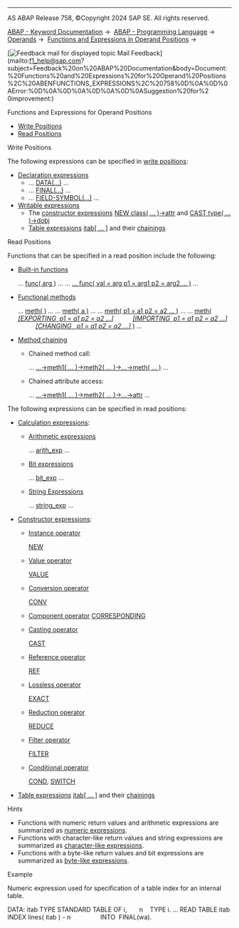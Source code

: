   

* * *

AS ABAP Release 758, ©Copyright 2024 SAP SE. All rights reserved.

[ABAP - Keyword Documentation](https://help.sap.com/doc/abapdocu_758_index_htm/7.58/en-US/abenabap.htm) →  [ABAP - Programming Language](https://help.sap.com/doc/abapdocu_758_index_htm/7.58/en-US/abenabap_reference.htm) →  [Operands](https://help.sap.com/doc/abapdocu_758_index_htm/7.58/en-US/abenoperands.htm) →  [Functions and Expressions in Operand Positions](https://help.sap.com/doc/abapdocu_758_index_htm/7.58/en-US/abenoperands_expressions.htm) → 

 [![](Mail.gif?object=Mail.gif "Feedback mail for displayed topic") Mail Feedback](mailto:f1_help@sap.com?subject=Feedback%20on%20ABAP%20Documentation&body=Document:%20Functions%20and%20Expressions%20for%20Operand%20Positions%2C%20ABENFUNCTIONS_EXPRESSIONS%2C%20758%0D%0A%0D%0AError:%0D%0A%0D%0A%0D%0A%0D%0ASuggestion%20for%2
0improvement:)

Functions and Expressions for Operand Positions

-   [Write Positions](#@@ITOC@@ABENFUNCTIONS_EXPRESSIONS_1)
-   [Read Positions](#@@ITOC@@ABENFUNCTIONS_EXPRESSIONS_2)

Write Positions   

The following expressions can be specified in [write positions](https://help.sap.com/doc/abapdocu_758_index_htm/7.58/en-US/abenwrite_position_glosry.htm "Glossary Entry"):

-   [Declaration expressions](https://help.sap.com/doc/abapdocu_758_index_htm/7.58/en-US/abendeclaration_expression_glosry.htm "Glossary Entry")
    -   ... [DATA(...)](https://help.sap.com/doc/abapdocu_758_index_htm/7.58/en-US/abendata_inline.htm) ...
    -   ... [FINAL(...)](https://help.sap.com/doc/abapdocu_758_index_htm/7.58/en-US/abenfinal_inline.htm) ...
    -   ... [FIELD-SYMBOL(...)](https://help.sap.com/doc/abapdocu_758_index_htm/7.58/en-US/abenfield-symbol_inline.htm) ...
-   [Writable expressions](https://help.sap.com/doc/abapdocu_758_index_htm/7.58/en-US/abenwritable_expression_glosry.htm "Glossary Entry")
    -   The [constructor expressions](https://help.sap.com/doc/abapdocu_758_index_htm/7.58/en-US/abenconstructor_expression_glosry.htm "Glossary Entry") [NEW class( ... )->attr](https://help.sap.com/doc/abapdocu_758_index_htm/7.58/en-US/abennew_constructor_params_class.htm) and [CAST type( ... )->dobj](https://help.sap.com/doc/abapdocu_758_index_htm/7.58/en-US/abenconstructor_expression_cast.htm)
    -   [Table expressions](https://help.sap.com/doc/abapdocu_758_index_htm/7.58/en-US/abentable_expression_glosry.htm "Glossary Entry") [itab\[ ... \]](https://help.sap.com/doc/abapdocu_758_index_htm/7.58/en-US/abentable_expressions.htm) and their [chainings](https://help.sap.com/doc/abapdocu_758_index_htm/7.58/en-US/abentable_exp_chaining.htm)

Read Positions   

Functions that can be specified in a read position include the following:

-   [Built-in functions](https://help.sap.com/doc/abapdocu_758_index_htm/7.58/en-US/abenbuiltin_function_glosry.htm "Glossary Entry")
    
    ... [func( arg )](https://help.sap.com/doc/abapdocu_758_index_htm/7.58/en-US/abenbuilt_in_functions_syntax.htm) ...
    ... [... func( val = arg p1 = arg1 p2 = arg2 ... )](https://help.sap.com/doc/abapdocu_758_index_htm/7.58/en-US/abenbuilt_in_functions_syntax.htm) ...
    
-   [Functional methods](https://help.sap.com/doc/abapdocu_758_index_htm/7.58/en-US/abenfunctional_method_glosry.htm "Glossary Entry")
    
    ... [meth( )](https://help.sap.com/doc/abapdocu_758_index_htm/7.58/en-US/abapcall_method_functional.htm) ...
    ... [meth( a )](https://help.sap.com/doc/abapdocu_758_index_htm/7.58/en-US/abapcall_method_functional.htm) ...
    ... [meth( p1 = a1 p2 = a2 ... )](https://help.sap.com/doc/abapdocu_758_index_htm/7.58/en-US/abapcall_method_functional.htm) ...
    ... [meth( *\[*EXPORTING  p1 = a1 p2 = a2 ...*\]*](https://help.sap.com/doc/abapdocu_758_index_htm/7.58/en-US/abapcall_method_functional.htm)
              [*\[*IMPORTING  p1 = a1 p2 = a2 ...*\]*](https://help.sap.com/doc/abapdocu_758_index_htm/7.58/en-US/abapcall_method_functional.htm)
              [*\[*CHANGING   p1 = a1 p2 = a2 ...*\]* )](https://help.sap.com/doc/abapdocu_758_index_htm/7.58/en-US/abapcall_method_functional.htm) ...
    
-   [Method chaining](https://help.sap.com/doc/abapdocu_758_index_htm/7.58/en-US/abenmethod_chaining_glosry.htm "Glossary Entry")
    -   Chained method call:
        
        ... [...->meth1( ... )->meth2( ... )->...->meth( ... )](https://help.sap.com/doc/abapdocu_758_index_htm/7.58/en-US/abapcall_method_static_chain.htm) ...
        
    -   Chained attribute access:
        
        ... [...->meth1( ... )->meth2( ... )->...->attr](https://help.sap.com/doc/abapdocu_758_index_htm/7.58/en-US/abapcall_method_static_chain.htm) ...
        

The following expressions can be specified in read positions:

-   [Calculation expressions](https://help.sap.com/doc/abapdocu_758_index_htm/7.58/en-US/abencalculation_expression_glosry.htm "Glossary Entry"):
    -   [Arithmetic expressions](https://help.sap.com/doc/abapdocu_758_index_htm/7.58/en-US/abenarithmetic_expression_glosry.htm "Glossary Entry")
        
        ... [arith\_exp](https://help.sap.com/doc/abapdocu_758_index_htm/7.58/en-US/abapcompute_arith.htm) ...
        
    -   [Bit expressions](https://help.sap.com/doc/abapdocu_758_index_htm/7.58/en-US/abenarithmetic_expression_glosry.htm "Glossary Entry")
        
        ... [bit\_exp](https://help.sap.com/doc/abapdocu_758_index_htm/7.58/en-US/abapcompute_bit.htm) ...
        
    -   [String Expressions](https://help.sap.com/doc/abapdocu_758_index_htm/7.58/en-US/abenstring_expression_glosry.htm "Glossary Entry")
        
        ... [string\_exp](https://help.sap.com/doc/abapdocu_758_index_htm/7.58/en-US/abapcompute_string.htm) ...
        
-   [Constructor expressions](https://help.sap.com/doc/abapdocu_758_index_htm/7.58/en-US/abenconstructor_expression_glosry.htm "Glossary Entry"):
    -   [Instance operator](https://help.sap.com/doc/abapdocu_758_index_htm/7.58/en-US/abeninstance_operator_glosry.htm "Glossary Entry")
        
        [NEW](https://help.sap.com/doc/abapdocu_758_index_htm/7.58/en-US/abenconstructor_expression_new.htm)
        
    -   [Value operator](https://help.sap.com/doc/abapdocu_758_index_htm/7.58/en-US/abenvalue_operator_glosry.htm "Glossary Entry")
        
        [VALUE](https://help.sap.com/doc/abapdocu_758_index_htm/7.58/en-US/abenconstructor_expression_value.htm)
        
    -   [Conversion operator](https://help.sap.com/doc/abapdocu_758_index_htm/7.58/en-US/abenconversion_operator_glosry.htm "Glossary Entry")
        
        [CONV](https://help.sap.com/doc/abapdocu_758_index_htm/7.58/en-US/abenconstructor_expression_conv.htm)
        
    -   [Component operator](https://help.sap.com/doc/abapdocu_758_index_htm/7.58/en-US/abencorresponding_operator_glosry.htm "Glossary Entry") [CORRESPONDING](https://help.sap.com/doc/abapdocu_758_index_htm/7.58/en-US/abenconstructor_expr_corresponding.htm)
        
    -   [Casting operator](https://help.sap.com/doc/abapdocu_758_index_htm/7.58/en-US/abeninstance_operator_glosry.htm "Glossary Entry")
        
        [CAST](https://help.sap.com/doc/abapdocu_758_index_htm/7.58/en-US/abenconstructor_expression_cast.htm)
        
    -   [Reference operator](https://help.sap.com/doc/abapdocu_758_index_htm/7.58/en-US/abenreference_operator_glosry.htm "Glossary Entry")
        
        [REF](https://help.sap.com/doc/abapdocu_758_index_htm/7.58/en-US/abenconstructor_expression_ref.htm)
        
    -   [Lossless operator](https://help.sap.com/doc/abapdocu_758_index_htm/7.58/en-US/abenlossless_operator_glosry.htm "Glossary Entry")
        
        [EXACT](https://help.sap.com/doc/abapdocu_758_index_htm/7.58/en-US/abenconstructor_expression_exact.htm)
        
    -   [Reduction operator](https://help.sap.com/doc/abapdocu_758_index_htm/7.58/en-US/abenreduce_operator_glosry.htm "Glossary Entry")
        
        [REDUCE](https://help.sap.com/doc/abapdocu_758_index_htm/7.58/en-US/abenconstructor_expression_reduce.htm)
        
    -   [Filter operator](https://help.sap.com/doc/abapdocu_758_index_htm/7.58/en-US/abenfilter_operator_glosry.htm "Glossary Entry")
        
        [FILTER](https://help.sap.com/doc/abapdocu_758_index_htm/7.58/en-US/abenconstructor_expression_filter.htm)
        
    -   [Conditional operator](https://help.sap.com/doc/abapdocu_758_index_htm/7.58/en-US/abenconditional_operator_glosry.htm "Glossary Entry")
        
        [COND](https://help.sap.com/doc/abapdocu_758_index_htm/7.58/en-US/abenconditional_expression_cond.htm), [SWITCH](https://help.sap.com/doc/abapdocu_758_index_htm/7.58/en-US/abenconditional_expression_switch.htm)
        
-   [Table expressions](https://help.sap.com/doc/abapdocu_758_index_htm/7.58/en-US/abentable_expression_glosry.htm "Glossary Entry") [itab\[ ... \]](https://help.sap.com/doc/abapdocu_758_index_htm/7.58/en-US/abentable_expressions.htm) and their [chainings](https://help.sap.com/doc/abapdocu_758_index_htm/7.58/en-US/abentable_exp_chaining.htm)

Hints

-   Functions with numeric return values and arithmetic expressions are summarized as [numeric expressions](https://help.sap.com/doc/abapdocu_758_index_htm/7.58/en-US/abennumerical_expression_glosry.htm "Glossary Entry").
-   Functions with character-like return values and string expressions are summarized as [character-like expressions](https://help.sap.com/doc/abapdocu_758_index_htm/7.58/en-US/abencharlike_expression_glosry.htm "Glossary Entry").
-   Functions with a byte-like return values and bit expressions are summarized as [byte-like expressions](https://help.sap.com/doc/abapdocu_758_index_htm/7.58/en-US/abenbyte_like_expression_glosry.htm "Glossary Entry").

Example

Numeric expression used for specification of a table index for an internal table.

DATA: itab TYPE STANDARD TABLE OF i,
      n    TYPE i.
...
READ TABLE itab INDEX lines( itab ) - n
                INTO  FINAL(wa).